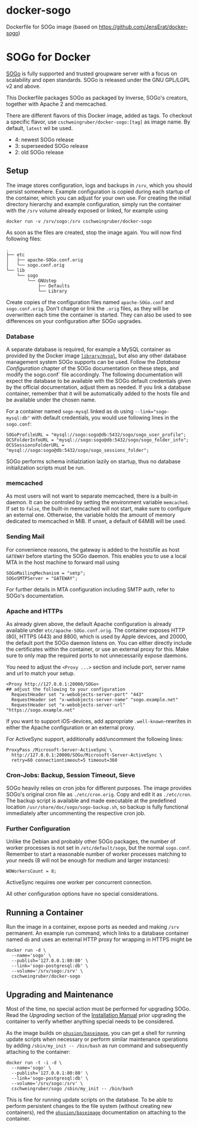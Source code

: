 # docker-sogo
Dockerfile for SOGo image (based on https://github.com/JensErat/docker-sogo)
# SOGo for Docker

[SOGo](http://www.sogo.nu) is fully supported and trusted groupware server with a focus on scalability and open standards. SOGo is released under the GNU GPL/LGPL v2 and above. 

This Dockerfile packages SOGo as packaged by Inverse, SOGo's creators, together with Apache 2 and memcached.

There are different flavors of this Docker image, added as tags. To checkout a specific flavor, use `cschweingruber/docker-sogo:[tag]` as image name. By default, `latest` wil be used.

  - 4: newest SOGo release
  - 3: superseeded SOGo release
  - 2: old SOGo release

## Setup

The image stores configuration, logs and backups in `/srv`, which you should persist somewhere. Example configuration is copied during each startup of the container, which you can adjust for your own use. For creating the initial directory hierarchy and example configuration, simply run the container with the `/srv` volume already exposed or linked, for example using

    docker run -v /srv/sogo:/srv cschweingruber/docker-sogo

As soon as the files are created, stop the image again. You will now find following files:

    .
    ├── etc
    │   ├── apache-SOGo.conf.orig
    │   └── sogo.conf.orig
    └── lib
        └── sogo
            └── GNUstep
                ├── Defaults
                └── Library

Create copies of the configuration files named `apache-SOGo.conf` and `sogo.conf.orig`. Don't change or link the `.orig` files, as they will be overwritten each time the container is started. They can also be used to see differences on your configuration after SOGo upgrades.

### Database

A separate database is required, for example a MySQL container as provided by the Docker image [`library/mysql`](https://hub.docker.com/_/mysql/), but also any other database management system SOGo supports can be used. Follow the _Database Configuration_ chapter of the SOGo documentation on these steps, and modify the sogo.conf` file accordingly. The following documentation will expect the database to be available with the SOGo default credentials given by the official documentation, adjust them as needed. If you link a database container, remember that it will be automatically added to the hosts file and be available under the chosen name.

For a container named `sogo-mysql` linked as `db` using `--link="sogo-mysql:db"` with default credentials, you would use following lines in the `sogo.conf`:

    SOGoProfileURL = "mysql://sogo:sogo@db:5432/sogo/sogo_user_profile";
    OCSFolderInfoURL = "mysql://sogo:sogo@db:5432/sogo/sogo_folder_info";
    OCSSessionsFolderURL = "mysql://sogo:sogo@db:5432/sogo/sogo_sessions_folder";

SOGo performs schema initialziation lazily on startup, thus no database initialization scripts must be run.

### memcached

As most users will not want to separate memcached, there is a built-in daemon. It can be controled by setting the environment variable `memcached`. If set to `false`, the built-in memcached will not start, make sure to configure an external one. Otherwise, the variable holds the amount of memory dedicated to memcached in MiB. If unset, a default of 64MiB will be used.

### Sending Mail

For convenience reasons, the gateway is added to the hostsfile as host `GATEWAY` before starting the SOGo daemon. This enables you to use a local MTA in the host machine to forward mail using

    SOGoMailingMechanism = "smtp";
    SOGoSMTPServer = "GATEWAY";
 
For further details in MTA configuration including SMTP auth, refer to SOGo's documentation.

### Apache and HTTPs

As already given above, the default Apache configuration is already available under `etc/apache-SOGo.conf.orig`. The container exposes HTTP (80), HTTPS (443) and 8800, which is used by Apple devices, and 20000, the default port the SOGo daemon listens on. You can either directly include the certificates within the container, or use an external proxy for this. Make sure to only map the required ports to not unnecessarily expose daemons.

You need to adjust the `<Proxy ...>` section and include port, server name and url to match your setup.

    <Proxy http://127.0.0.1:20000/SOGo>
    ## adjust the following to your configuration
      RequestHeader set "x-webobjects-server-port" "443"
      RequestHeader set "x-webobjects-server-name" "sogo.example.net"
      RequestHeader set "x-webobjects-server-url" "https://sogo.example.net"

If you want to support iOS-devices, add appropriate `.well-known`-rewrites in either the Apache configuration or an external proxy.

For ActiveSync support, additionally add/uncomment the following lines:

    ProxyPass /Microsoft-Server-ActiveSync \
      http://127.0.0.1:20000/SOGo/Microsoft-Server-ActiveSync \
      retry=60 connectiontimeout=5 timeout=360


### Cron-Jobs: Backup, Session Timeout, Sieve

SOGo heavily relies on cron jobs for different purposes. The image provides SOGo's original cron file as `./etc/cron.orig`. Copy and edit it as `./etc/cron`. The backup script is available and made executable at the predefined location `/usr/share/doc/sogo/sogo-backup.sh`, so backup is fully functional immediately after uncommenting the respective cron job.

### Further Configuration

Unlike the Debian and probably other SOGo packages, the number of worker processes is not set in `/etc/default/sogo`, but the normal `sogo.conf`. Remember to start a reasonable number of worker processes matching to your needs (8 will not be enough for medium and larger instances):

    WOWorkersCount = 8;

ActiveSync requires one worker per concurrent connection.

All other configuration options have no special considerations.

## Running a Container

Run the image in a container, expose ports as needed and making `/srv` permanent. An example run command, which links to a database container named `db` and uses an external HTTP proxy for wrapping in HTTPS might be

    docker run -d \
      --name='sogo' \
      --publish='127.0.0.1:80:80' \
      --link='sogo-postgresql:db' \
      --volume='/srv/sogo:/srv' \
      cschweingruber/docker-sogo

## Upgrading and Maintenance

Most of the time, no special action must be performed for upgrading SOGo. Read the _Upgrading_ section of the [Installation Manual](http://www.sogo.nu/files/docs/SOGo%20Installation%20Guide.pdf) prior upgrading the container to verify whether anything special needs to be considered.

As the image builds on [`phusion/baseimage`](https://github.com/phusion/baseimage-docker), you can get a shell for running update scripts when necessary or perform similar maintenance operations by adding `/sbin/my_init -- /bin/bash` as run command and subsequently attaching to the container:

    docker run -t -i -d \
      --name='sogo' \
      --publish='127.0.0.1:80:80' \
      --link='sogo-postgresql:db' \
      --volume='/srv/sogo:/srv' \
      cschweingruber/sogo /sbin/my_init -- /bin/bash

This is fine for running update scripts on the database. To be able to perform persistent changes to the file system (without creating new containers), red the [`phusion/baseimage`](https://github.com/phusion/baseimage-docker) documentation on attaching to the container.
